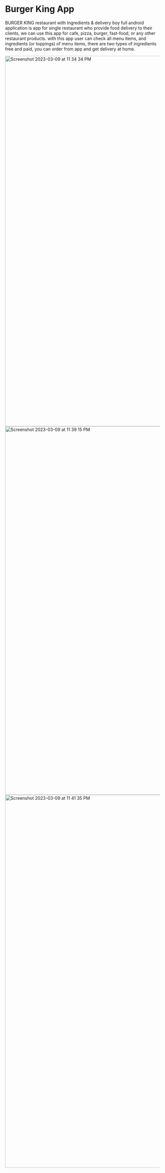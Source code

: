 # Burger King App

BURGER KING restaurant with Ingredients & delivery boy full android application is app for single restaurant who provide food delivery to their clients, we can use this app for cafe, pizza, burger, fast-food, or any other restaurant products. with this app user can check all menu items, and ingredients (or toppings) of menu items, there are two types of ingredients free and paid, you can order from app and get delivery at home.

<img width="1202" alt="Screenshot 2023-03-09 at 11 34 34 PM" src="https://user-images.githubusercontent.com/31673628/224218182-0b4355a2-3235-47b0-9322-459a7e2bc98b.png">
<img width="1196" alt="Screenshot 2023-03-09 at 11 39 15 PM" src="https://user-images.githubusercontent.com/31673628/224218199-a3758560-34c6-432b-87bc-de282e9cb303.png">
<img width="1210" alt="Screenshot 2023-03-09 at 11 41 35 PM" src="https://user-images.githubusercontent.com/31673628/224218208-bd57bf66-b408-43fd-b91d-063cd46e7e70.png">
